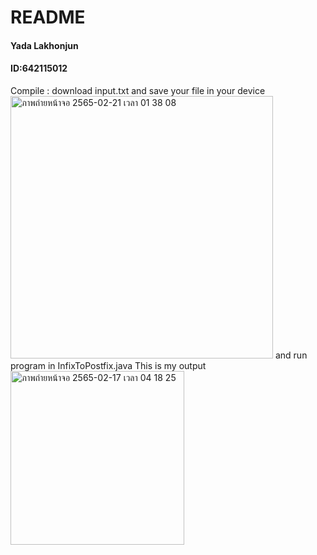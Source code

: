 # README

#### Yada Lakhonjun 
#### ID:642115012
Compile : download input.txt and save your file in your device 
<img width="420" alt="ภาพถ่ายหน้าจอ 2565-02-21 เวลา 01 38 08" src="https://user-images.githubusercontent.com/95178925/154858511-5d157a4f-64c8-4845-8597-2886071e49ab.png">
and run program in InfixToPostfix.java 
This is my output
<img width="278" alt="ภาพถ่ายหน้าจอ 2565-02-17 เวลา 04 18 25" src="https://user-images.githubusercontent.com/95178925/154358861-faa80e28-38d5-4562-b1a4-818afe950af5.png">

